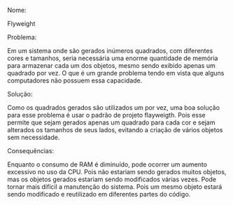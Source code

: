 Nome:

Flyweight

Problema:

Em um sistema onde são gerados inúmeros quadrados, com diferentes cores e tamanhos, seria necessária uma enorme quantidade de memória para armazenar cada um dos objetos, mesmo sendo exibido apenas um quadrado por vez. O que é um grande problema tendo em vista que alguns computadores não possuem essa capacidade.  

Solução:

Como os quadrados gerados são utilizados um por vez, uma boa solução para esse problema é usar o padrão de projeto flayweigth. Pois esse permite que sejam gerados apenas um quadrado para cada cor e sejam alterados os tamanhos de seus lados, evitando a criação de vários objetos sem necessidade.

Consequências:

Enquanto o consumo de RAM é diminuído, pode ocorrer um aumento excessivo no uso da CPU. Pois não estariam sendo gerados muitos objetos, mas os objetos gerados estariam sendo modificados várias vezes.
Pode tornar mais difícil a manutenção do sistema. Pois um mesmo objeto estará sendo modificado e reutilizado em diferentes partes do código.
